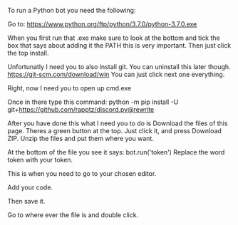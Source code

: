 To run a Python bot you need the following:

Go to: https://www.python.org/ftp/python/3.7.0/python-3.7.0.exe

When you first run that .exe make sure to look at the bottom and tick the box that says about adding it the PATH this is very important.
Then just click the top install.

Unfortunatly I need you to also install git. You can uninstall this later though.
https://git-scm.com/download/win
You can just click next one everything.


Right, now I need you to open up cmd.exe

Once in there type this command: python -m pip install -U git+https://github.com/rapptz/discord.py@rewrite

After you have done this what I need you to do is Download the files of this page. Theres a green button at the top. Just click it, and press Download ZIP. Unzip the files and put them where you want.


At the bottom of the file you see it says: bot.run('token')
Replace the word token with your token.


This is when you need to go to your chosen editor.

Add your code.

Then save it.

Go to where ever the file is and double click.


